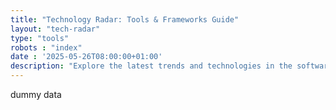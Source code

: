 ```yaml
---
title: "Technology Radar: Tools & Frameworks Guide"
layout: "tech-radar"
type: "tools"
robots : "index"
date : '2025-05-26T08:00:00+01:00'
description: "Explore the latest trends and technologies in the software development landscape with our comprehensive Tech Radar."
---
```

dummy data
